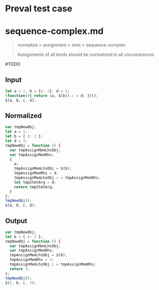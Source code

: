 # Preval test case

# sequence-complex.md

> normalize > assignment > stmt > sequence-complex
>
> Assignments of all kinds should be normalized in all circumstances

#TODO

## Input

`````js filename=intro
let a = 1, b = {c: 2}, d = 3;
(function(){ return (a, $(b)).c = d; })();
$(a, b, c, d);
`````

## Normalized

`````js filename=intro
var tmpNewObj;
let a = 1;
let b = { c: 2 };
let d = 3;
tmpNewObj = function () {
  var tmpAssignMemLhsObj;
  var tmpAssignMemRhs;
  {
    a;
    tmpAssignMemLhsObj = $(b);
    tmpAssignMemRhs = d;
    tmpAssignMemLhsObj.c = tmpAssignMemRhs;
    let tmpStmtArg = d;
    return tmpStmtArg;
  }
};
tmpNewObj();
$(a, b, c, d);
`````

## Output

`````js filename=intro
var tmpNewObj;
let b = { c: 2 };
tmpNewObj = function () {
  var tmpAssignMemLhsObj;
  var tmpAssignMemRhs;
  tmpAssignMemLhsObj = $(b);
  tmpAssignMemRhs = 3;
  tmpAssignMemLhsObj.c = tmpAssignMemRhs;
  return 3;
};
tmpNewObj();
$(1, b, c, 3);
`````
